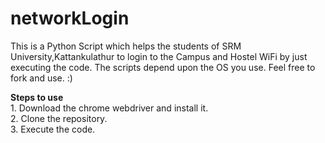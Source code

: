 # networkLogin
This is a Python Script which helps the students of SRM University,Kattankulathur to login to the Campus and Hostel WiFi by just executing the code.
The scripts depend upon the OS you use.
Feel free to fork and use. :)
<p>
<b>Steps to use</b></br>
1. Download the chrome webdriver and install it.</br>
2. Clone the repository.</br>
3. Execute the code.</p>
